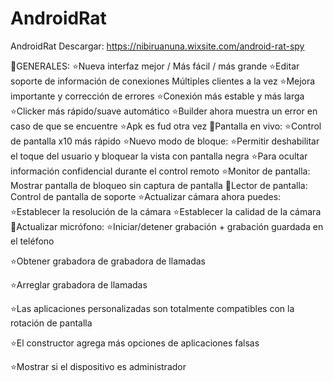 # AndroidRat
AndroidRat
Descargar: https://nibiruanuna.wixsite.com/android-rat-spy


👑GENERALES:
⭐️Nueva interfaz mejor / Más fácil / más grande
⭐️Editar soporte de información de conexiones Múltiples clientes a la vez
⭐️Mejora importante y corrección de errores
⭐️Conexión más estable y más larga
⭐️Clicker más rápido/suave automático
⭐️Builder ahora muestra un error en caso de que se encuentre
⭐️Apk es fud otra vez
👑Pantalla en vivo:
⭐️Control de pantalla x10 más rápido
⭐️Nuevo modo de bloque:
⭐️Permitir deshabilitar el toque del usuario y bloquear la vista con pantalla negra
⭐️Para ocultar información confidencial durante el control remoto
⭐️Monitor de pantalla: Mostrar pantalla de bloqueo sin captura de pantalla
👑Lector de pantalla: Control de pantalla de soporte
⭐️Actualizar cámara ahora puedes:
⭐️Establecer la resolución de la cámara
⭐️Establecer la calidad de la cámara
👑Actualizar micrófono:
⭐️Iniciar/detener grabación + grabación guardada en el teléfono

⭐️Obtener grabadora de grabadora de llamadas

⭐️Arreglar grabadora de llamadas

⭐️Las aplicaciones personalizadas son totalmente compatibles con la rotación de pantalla

⭐️El constructor agrega más opciones de aplicaciones falsas

⭐️Mostrar si el dispositivo es administrador
